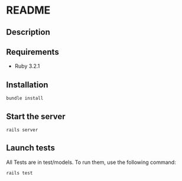# README

## Description




## Requirements
- Ruby 3.2.1

## Installation

    bundle install

## Start the server

    rails server

## Launch tests
All Tests are in test/models. To run them, use the following command:
    
    rails test
